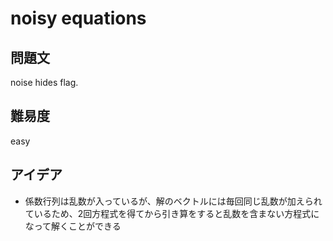 noisy equations
===============

## 問題文

noise hides flag.

## 難易度

easy

## アイデア

- 係数行列は乱数が入っているが、解のベクトルには毎回同じ乱数が加えられているため、2回方程式を得てから引き算をすると乱数を含まない方程式になって解くことができる

